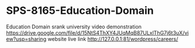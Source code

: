 # SPS-8165-Education-Domain
Education Domain
srank university video demonstration
https://drive.google.com/file/d/15NtS4ThXY4JUqMqB87ULxlThG7j6t3uX/view?usp=sharing
website live link
http://127.0.0.1:81/wordpress/careers/
